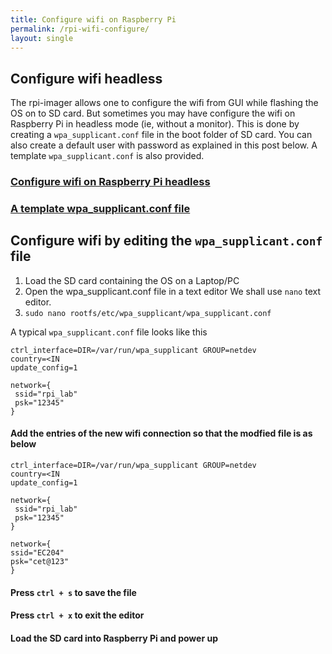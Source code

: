 ```yaml
---
title: Configure wifi on Raspberry Pi 
permalink: /rpi-wifi-configure/
layout: single
---
```


## Configure wifi headless
The rpi-imager allows one to configure the wifi from GUI while flashing the OS on to SD card. But sometimes you may have configure the wifi on Raspberry Pi in headless mode (ie, without a monitor). This is done by creating a ```wpa_supplicant.conf``` file in the boot folder of SD card. You can also create a default user with password as explained in this post below. A template ```wpa_supplicant.conf``` is also provided.
### <a href="https://jim79.github.io/assets/configure_wifi_raspberrypi_headless.pdf">Configure wifi on Raspberry Pi headless</a>


### <a href="https://jim79.github.io/assets/wpa_supplicant.conf">A template wpa_supplicant.conf file</a>


## Configure wifi by editing the ```wpa_supplicant.conf``` file
1. Load the SD card containing the OS on a Laptop/PC
2. Open the wpa_supplicant.conf file in a text editor We shall use ```nano``` text editor.
3. ```sudo nano rootfs/etc/wpa_supplicant/wpa_supplicant.conf```

A typical ```wpa_supplicant.conf``` file looks like this

```
ctrl_interface=DIR=/var/run/wpa_supplicant GROUP=netdev
country=<IN
update_config=1

network={
 ssid="rpi_lab"
 psk="12345"
}

```

#### Add the entries of the new wifi connection so that the modfied file is as below

```
ctrl_interface=DIR=/var/run/wpa_supplicant GROUP=netdev
country=<IN
update_config=1

network={
 ssid="rpi_lab"
 psk="12345"
}

network={
ssid="EC204"
psk="cet@123"
}

```
#### Press ```ctrl + s``` to save the file
#### Press ```ctrl + x``` to exit the editor
#### Load the SD card into Raspberry Pi and power up

